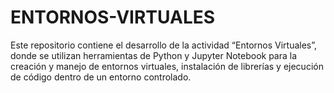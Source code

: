 # ENTORNOS-VIRTUALES
Este repositorio contiene el desarrollo de la actividad “Entornos Virtuales”, donde se utilizan herramientas de Python y Jupyter Notebook para la creación y manejo de entornos virtuales, instalación de librerías y ejecución de código dentro de un entorno controlado.
